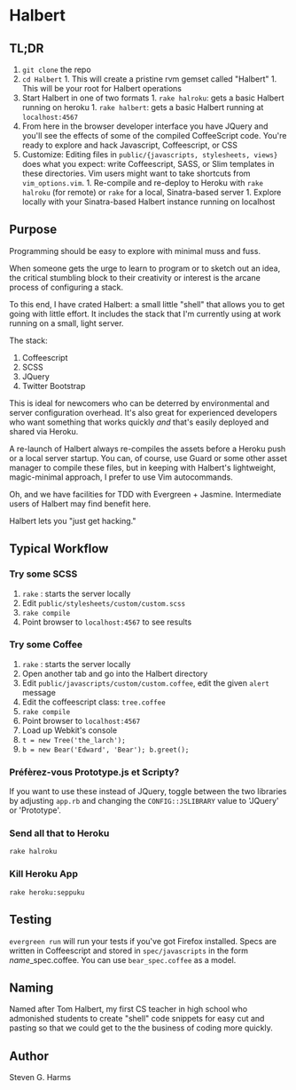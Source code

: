 # Halbert

## TL;DR

  1.  `git clone` the repo
  1.  `cd Halbert`
    1.  This will create a pristine rvm gemset called "Halbert"
    1.  This will be your root for Halbert operations
  1.  Start Halbert in one of two formats
    1.  `rake halroku`:  gets a basic Halbert running on heroku
    1.  `rake halbert`:  gets a basic Halbert running at `localhost:4567`
  1.  From here in the browser developer interface you have JQuery and
      you'll see the effects of some of the compiled CoffeeScript code.
      You're ready to explore and hack Javascript, Coffeescript, or CSS
  1.  Customize:  Editing files in `public/{javascripts, stylesheets, views}`
      does what you expect: write Coffeescript, SASS, or Slim templates in
      these directories.  Vim users might want to take shortcuts from `vim_options.vim`.
    1.  Re-compile and re-deploy to Heroku with `rake halroku` (for remote) or
        `rake` for a local, Sinatra-based server
    1.  Explore locally with your Sinatra-based Halbert instance running
        on localhost

## Purpose

Programming should be easy to explore with minimal muss and fuss.  

When someone gets the urge to learn to program or to sketch out an idea, the critical 
stumbling block to their creativity or interest is the arcane process of 
configuring a stack.

To this end, I have crated Halbert: a small little "shell" that allows
you to get going with little effort.  It includes the stack that I'm
currently using at work running on a small, light server.

The stack:

  1.  Coffeescript
  1.  SCSS
  1.  JQuery
  1.  Twitter Bootstrap

This is ideal for newcomers who can be deterred by environmental and
server configuration overhead.  It's also great for experienced developers
who want something that works quickly _and_ that's easily deployed and
shared via Heroku.

A re-launch of Halbert always re-compiles the assets before a Heroku
push or a local server startup.  You can, of course, use Guard or some
other asset manager to compile these files, but in keeping with
Halbert's lightweight, magic-minimal approach, I prefer to use Vim
autocommands.

Oh, and we have facilities for TDD with Evergreen + Jasmine.  Intermediate
users of Halbert may find benefit here.

Halbert lets you "just get hacking."

## Typical Workflow

### Try some SCSS

1.  `rake` :  starts the server locally
1.  Edit `public/stylesheets/custom/custom.scss`
1.  `rake compile`
1.  Point browser to `localhost:4567` to see results

### Try some Coffee

1.  `rake` :  starts the server locally
1.  Open another tab and go into the Halbert directory
1.  Edit `public/javascripts/custom/custom.coffee`, edit the given `alert` message
1.  Edit the coffeescript class: `tree.coffee`
1.  `rake compile`
1.  Point browser to `localhost:4567`
1.  Load up Webkit's console
1.  `t = new Tree('the_larch');`
1.  `b = new Bear('Edward', 'Bear'); b.greet();`

### Préfèrez-vous Prototype.js et Scripty?

If you want to use these instead of JQuery, toggle between the two
libraries by adjusting `app.rb` and changing the `CONFIG::JSLIBRARY` value
to 'JQuery' or 'Prototype'.

### Send all that to Heroku

`rake halroku`

### Kill Heroku App

`rake heroku:seppuku`

## Testing

`evergreen run` will run your tests if you've got Firefox installed.
Specs are written in Coffeescript and stored in `spec/javascripts` in
the form *name*\_spec.coffee.  You can use `bear_spec.coffee` as a
model.

## Naming

Named after Tom Halbert, my first CS teacher in high school who
admonished students to create "shell" code snippets for easy cut and
pasting so that we could get to the the business of coding more quickly.

## Author

Steven G. Harms
